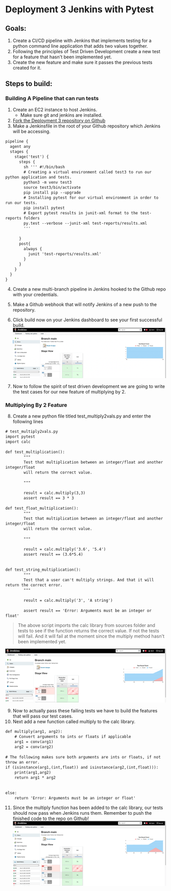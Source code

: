 # Deployment 3 Jenkins with Pytest

## Goals:
1. Create a CI/CD pipeline with Jenkins that implements testing for a python command line application that adds two values together.
2. Following the principles of Test Driven Development create a new test for a feature that hasn't been implemented yet.
3. Create the new feature and make sure it passes the previous tests created for it.

## Steps to build:

### Building A Pipeline that can run tests

1. Create an EC2 instance to host Jenkins. 
    - Make sure git and jenkins are installed.
2. [Fork the Deployment 3 repository on Github](https://github.com/kura-labs-org/DEPLOY03_TEST)
3. Make a Jenkinsfile in the root of your Github repository which Jenkins will be accessing. 
```
pipeline {
  agent any
  stages {
    stage('test') {
      steps {
        sh ''' #!/bin/bash 
        # Creating a virtual environment called test3 to run our python application and tests.
        python3 -m venv test3
        source test3/bin/activate
        pip install pip --upgrade
        # Installing pytest for our virtual environment in order to run our tests.
        pip install pytest
        # Export pytest results in junit-xml format to the test-reports folders
        py.test --verbose --junit-xml test-reports/results.xml
        '''
        
      }
      post{
        always {
          junit 'test-reports/results.xml'
        }
      }
    }
  }
}
```

4. Create a new multi-branch pipeline in Jenkins hooked to the Github repo with your credentials. 
5. Make a Github webhook that will notify Jenkins of a new push to the repository. 
6. Click build now on your Jenkins dashboard to see your first successful build. 
   ![First Test Build](first_success.png)

7. Now to follow the spirit of test driven development we are going to write the test cases for our new feature of multiplying by 2.

### Multiplying By 2 Feature 
8. Create a new python file titled test_multiply2vals.py and enter the following lines
```
# test_multiply2vals.py
import pytest
import calc

def test_multiplication():
        """
        Test that multiplication between an integer/float and another integer/float
        will return the correct value.

        """

        result = calc.multiply(3,3)
        assert result == 3 * 3

def test_float_multiplication():
        """
        Test that multiplication between an integer/float and another integer/float
        will return the correct value.

        """

        result = calc.multiply('3.6', '5.4')
        assert result == (3.6*5.4)


def test_string_multiplication():
        """
        Test that a user can't multiply strings. And that it will return the correct error.
        """

        result = calc.multiply('3', 'A string')
        
        assert result == 'Error: Arguments must be an integer or float'

```
> The above script imports the calc library from sources folder and tests to see if the function returns the correct value. If not the tests will fail. And it will fail at the moment since the multiply method hasn't been implemented yet.

 ![Failed Test Build](failure_after_test.png)

9. Now to actually pass these failing tests we have to build the features that will pass our test cases.
10. Next add a new function called multiply to the calc library. 
```
def multiply(arg1, arg2):
    # Convert arguments to ints or floats if applicable
    arg1 = conv(arg1)
    arg2 = conv(arg2)

# The following makes sure both arguments are ints or floats, if not throw an error.
if (isinstance(arg1,(int,float)) and isinstance(arg2,(int,float))):
    print(arg1,arg2)
    return arg1 * arg2
        

else:
    return 'Error: Arguments must be an integer or float'

```
11. Since the multiply function has been added to the calc library, our tests should now pass when Jenkins runs them. Remember to push the finished code to the repo on Github!
    ![Successful Test Implementation](success_after_test.png)